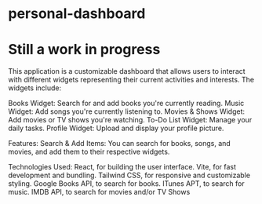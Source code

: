 # personal-dashboard
# Still a work in progress
This application is a customizable dashboard that allows users to interact with different widgets representing their current activities and interests. The widgets include:

Books Widget: Search for and add books you're currently reading.
Music Widget: Add songs you're currently listening to.
Movies & Shows Widget: Add movies or TV shows you're watching.
To-Do List Widget: Manage your daily tasks.
Profile Widget: Upload and display your profile picture.

Features:
Search & Add Items: You can search for books, songs, and movies, and add them to their respective widgets.

Technologies Used:
React, for building the user interface.
Vite, for fast development and bundling.
Tailwind CSS, for responsive and customizable styling.
Google Books API, to search for books.
ITunes APT, to search for music.
IMDB API, to search for movies and/or TV Shows
